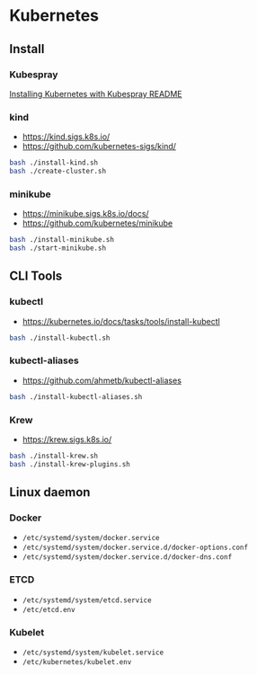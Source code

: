 # Kubernetes

## Install

### Kubespray

[Installing Kubernetes with Kubespray README](/kubernetes/kubespray/README.md)

### kind

- https://kind.sigs.k8s.io/
- https://github.com/kubernetes-sigs/kind/

```bash
bash ./install-kind.sh
bash ./create-cluster.sh
```

### minikube

- https://minikube.sigs.k8s.io/docs/
- https://github.com/kubernetes/minikube

```bash
bash ./install-minikube.sh
bash ./start-minikube.sh
```

## CLI Tools

### kubectl

- https://kubernetes.io/docs/tasks/tools/install-kubectl

```bash
bash ./install-kubectl.sh
```

### kubectl-aliases

- https://github.com/ahmetb/kubectl-aliases

```bash
bash ./install-kubectl-aliases.sh
```

### Krew

- https://krew.sigs.k8s.io/

```bash
bash ./install-krew.sh
bash ./install-krew-plugins.sh
```

## Linux daemon

### Docker

- `/etc/systemd/system/docker.service`
- `/etc/systemd/system/docker.service.d/docker-options.conf`
- `/etc/systemd/system/docker.service.d/docker-dns.conf`

### ETCD

- `/etc/systemd/system/etcd.service`
- `/etc/etcd.env`

### Kubelet

- `/etc/systemd/system/kubelet.service`
- `/etc/kubernetes/kubelet.env`
